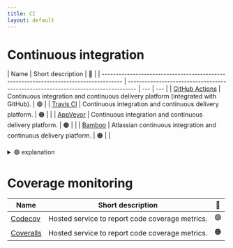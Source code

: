 ```yaml
---
title: CI
layout: default
---
```


# Continuous integration

| Name                                                                                  | Short description                                                                 | 🚦  |
| ------------------------------------------------------------------------------------- | --------------------------------------------------------------------------------- | --- | --- |
| [GitHub Actions](https://docs.github.com/en/actions)                                  | Continuous integration and continuous delivery platform (integrated with GitHub). | 🟢  |
| [Travis CI](https://docs.travis-ci.com/)                                              | Continuous integration and continuous delivery platform.                          | 🟠  |     |
| [AppVeyor](https://www.appveyor.com/docs/)                                            | Continuous integration and continuous delivery platform.                          | 🟠  |     |
| [Bamboo](https://confluence.atlassian.com/bamboo/bamboo-documentation-289276551.html) | Atlassian continuous integration and continuous delivery platform.                | 🟠  |     |

<details>
<summary> 🟢 explanation</summary>
We have many projects using github CI, it's both convenient and works well. It's become the standard. Also, note that it's free for public repos.
</details>

# Coverage monitoring

| Name                                     | Short description                               | 🚦  |
| ---------------------------------------- | ----------------------------------------------- | --- |
| [Codecov](https://docs.codecov.com/docs) | Hosted service to report code coverage metrics. | 🟢  |
| [Coveralls](https://docs.coveralls.io/)  | Hosted service to report code coverage metrics. | 🟠  |
